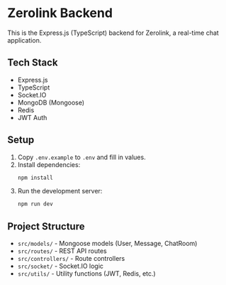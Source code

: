 # Zerolink Backend

This is the Express.js (TypeScript) backend for Zerolink, a real-time chat application.

## Tech Stack
- Express.js
- TypeScript
- Socket.IO
- MongoDB (Mongoose)
- Redis
- JWT Auth

## Setup
1. Copy `.env.example` to `.env` and fill in values.
2. Install dependencies:
   ```bash
   npm install
   ```
3. Run the development server:
   ```bash
   npm run dev
   ```

## Project Structure
- `src/models/` - Mongoose models (User, Message, ChatRoom)
- `src/routes/` - REST API routes
- `src/controllers/` - Route controllers
- `src/socket/` - Socket.IO logic
- `src/utils/` - Utility functions (JWT, Redis, etc.)
